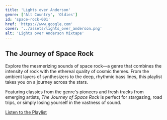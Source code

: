 ```yaml
---
title: 'Lights over Anderson'
genre: ['Alt Country', 'Oldies']
id: 'space-rock-001'
href: 'https://www.google.com'
cover: '../assets/lights_over_anderson.png'
alt: 'Lights over Anderson Mixtape'
---
```


## The Journey of Space Rock

Explore the mesmerizing sounds of space rock—a genre that combines the intensity of rock with the ethereal quality of cosmic themes. From the ambient layers of synthesizers to the deep, rhythmic bass lines, this playlist takes you on a journey across the stars.

Featuring classics from the genre's pioneers and fresh tracks from emerging artists, _The Journey of Space Rock_ is perfect for stargazing, road trips, or simply losing yourself in the vastness of sound.

[Listen to the Playlist](https://example.com/space-rock-playlist)
